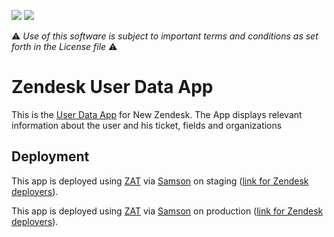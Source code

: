 ![](https://samson.zende.sk/projects/user_data_app/stages/production.svg?token=84457be797bb7a1e00d1f57575d5112a)
![](https://samson.zende.sk/projects/user_data_app/stages/staging.svg?token=84457be797bb7a1e00d1f57575d5112a)

:warning: *Use of this software is subject to important terms and conditions as set forth in the License file* :warning:

Zendesk User Data App
===============

This is the [User Data App](https://www.zendesk.com/apps/user-data) for New Zendesk. The App displays relevant information about the user and his ticket, fields and organizations

## Deployment
This app is deployed using [ZAT](https://github.com/zendesk/zendesk_apps_tools) via [Samson](https://github.com/zendesk/samson) on staging ([link for Zendesk deployers](https://samson.zende.sk/projects/user_data_app/stages/staging)).

This app is deployed using [ZAT](https://github.com/zendesk/zendesk_apps_tools) via [Samson](https://github.com/zendesk/samson) on production ([link for Zendesk deployers](https://samson.zende.sk/projects/user_data_app/stages/production)).
